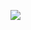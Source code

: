 ![](https://cdn.cnx-software.com/wp-content/uploads/2021/04/Intel-AMD-single-board-computers-makers.jpg?lossy=1&ssl=1)
